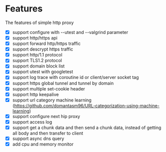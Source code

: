 # Features

The features of simple http proxy
- [x] support configure with --utest and --valgrind parameter
- [x] support http/https api
- [x] support forward http/https traffic
- [x] support descrypt https traffic
- [x] support http/1.1 protocol
- [x] support TLS1.2 protocol
- [x] support domain block list
- [x] support utest with googletest
- [x] support log trace with coroutine id or client/server socket tag
- [x] support https global tunnel and tunnel by domain
- [x] support multiple set-cookie header
- [x] support http keepalive  
- [x] support url category machine learning (https://github.com/domantasm96/URL-categorization-using-machine-learning)
- [x] support configure next hip proxy 
- [x] support access log  
- [x] support get a chunk data and then send a chunk data, instead of getting all body and then transfer to client
- [x] support async dns query 
- [x] add cpu and memory monitor